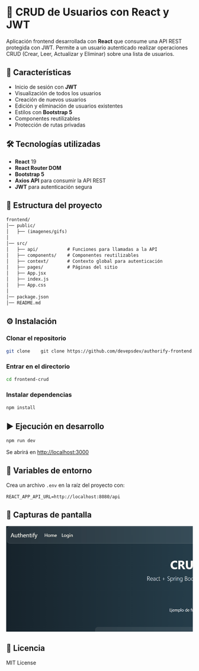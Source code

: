 # 📌 CRUD de Usuarios con React y JWT

Aplicación frontend desarrollada con **React** que consume una API REST protegida con JWT. Permite a un usuario autenticado realizar operaciones CRUD (Crear, Leer, Actualizar y Eliminar) sobre una lista de usuarios.

## 🚀 Características

- Inicio de sesión con **JWT**
- Visualización de todos los usuarios
- Creación de nuevos usuarios
- Edición y eliminación de usuarios existentes
- Estilos con **Bootstrap 5**
- Componentes reutilizables
- Protección de rutas privadas

## 🛠 Tecnologías utilizadas

- **React** 19
- **React Router DOM**
- **Bootstrap 5**
- **Axios API** para consumir la API REST
- **JWT** para autenticación segura

## 📂 Estructura del proyecto

```Estructura
frontend/
│── public/
│   ├── (imagenes/gifs)
│
│── src/
│   ├── api/           # Funciones para llamadas a la API
│   ├── components/    # Componentes reutilizables
│   ├── context/       # Contexto global para autenticación
│   ├── pages/         # Páginas del sitio
│   ├── App.jsx
│   ├── index.js
│   ├── App.css
│
│── package.json
│── README.md
```

## ⚙️ Instalación

### Clonar el repositorio

```bash
git clone    git clone https://github.com/devepsdev/authorify-frontend.git
```

### Entrar en el directorio

```bash
cd frontend-crud
```

### Instalar dependencias

```bash
npm install
```

## ▶️ Ejecución en desarrollo

```bash
npm run dev
```

Se abrirá en [http://localhost:3000](http://localhost:3000)

## 🔧 Variables de entorno

Crea un archivo `.env` en la raíz del proyecto con:

```env
REACT_APP_API_URL=http://localhost:8080/api
```

## 📸 Capturas de pantalla

![Captura del CRUD](public/animation.gif)

## 📜 Licencia

MIT License
